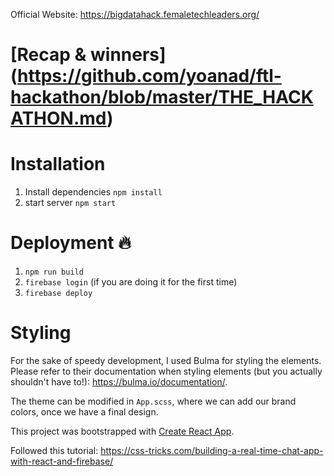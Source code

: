 Official Website: https://bigdatahack.femaletechleaders.org/

# [Recap & winners] (https://github.com/yoanad/ftl-hackathon/blob/master/THE_HACKATHON.md)

# Installation
1. Install dependencies
`npm install`
2. start server
`npm start`

# Deployment :fire:
1. `npm run build`
2. `firebase login` (if you are doing it for the first time)
3. `firebase deploy`

# Styling
For the sake of speedy development, I used Bulma for styling the elements. Please refer to their documentation when styling elements (but you actually shouldn't have to!): https://bulma.io/documentation/. 

The theme can be modified in `App.scss`, where we can add our brand colors, once we have a final design.


This project was bootstrapped with [Create React App](https://github.com/facebook/create-react-app).

Followed this tutorial: https://css-tricks.com/building-a-real-time-chat-app-with-react-and-firebase/ 
